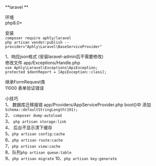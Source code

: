 **laravel **<br>

环境<br>
php8.0+<br>

安装<br>
`composer require aphly/laravel` <br>
`php artisan vendor:publish --provider="Aphly\Laravel\BaseServiceProvider"` <br>


1、响应json格式 (安装laravel-admin后不需要修改)<br>
修改文件 app/Exceptions/Handle.php <br>
`use Aphly\Laravel\Exceptions\ApiException;`<br>
`protected $dontReport = [ApiException::class];`

继承FormRequest类<br>
11000 表单验证错误


小技巧<br>
1、 数据库迁移报错 app/Providers/AppServiceProvider.php boot()中 添加 `Schema::defaultStringLength(191);`<br>
2、 `composer dump-autoload`<br>
3、 `php artisan storage:link`<br>
4、 后台不显示清下缓存<br>
5、`php artisan config:cache`<br>
6、`php artisan route:cache`<br>
7、`php artisan view:cache`<br>
8、队列`php artisan queue:table`<br>
9、`php artisan migrate`
10、`php artisan key:generate`
